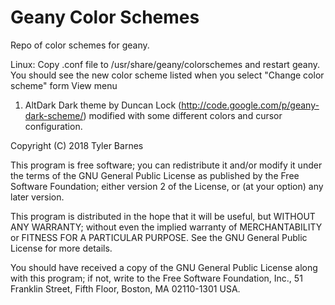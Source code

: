 # Geany Color Schemes
Repo of color schemes for geany.

Linux: Copy .conf file to /usr/share/geany/colorschemes and restart geany.  You should see the new color scheme listed when you select "Change color scheme" form View menu


1) AltDark
Dark theme by Duncan Lock (http://code.google.com/p/geany-dark-scheme/) modified with some different colors and cursor configuration.









Copyright (C) 2018 Tyler Barnes

This program is free software; you can redistribute it and/or modify
it under the terms of the GNU General Public License as published by
the Free Software Foundation; either version 2 of the License, or
(at your option) any later version.

This program is distributed in the hope that it will be useful,
but WITHOUT ANY WARRANTY; without even the implied warranty of
MERCHANTABILITY or FITNESS FOR A PARTICULAR PURPOSE.  See the
GNU General Public License for more details.

You should have received a copy of the GNU General Public License along
with this program; if not, write to the Free Software Foundation, Inc.,
51 Franklin Street, Fifth Floor, Boston, MA 02110-1301 USA.
